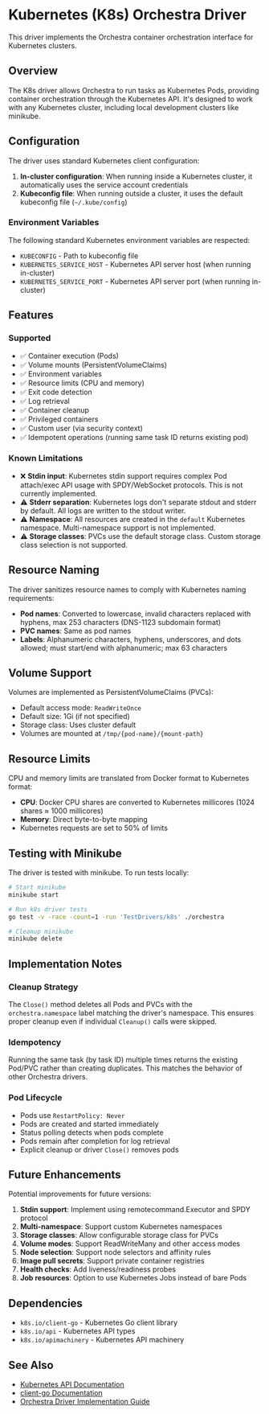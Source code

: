# Kubernetes (K8s) Orchestra Driver

This driver implements the Orchestra container orchestration interface for
Kubernetes clusters.

## Overview

The K8s driver allows Orchestra to run tasks as Kubernetes Pods, providing
container orchestration through the Kubernetes API. It's designed to work with
any Kubernetes cluster, including local development clusters like minikube.

## Configuration

The driver uses standard Kubernetes client configuration:

1. **In-cluster configuration**: When running inside a Kubernetes cluster, it
   automatically uses the service account credentials
2. **Kubeconfig file**: When running outside a cluster, it uses the default
   kubeconfig file (`~/.kube/config`)

### Environment Variables

The following standard Kubernetes environment variables are respected:

- `KUBECONFIG` - Path to kubeconfig file
- `KUBERNETES_SERVICE_HOST` - Kubernetes API server host (when running
  in-cluster)
- `KUBERNETES_SERVICE_PORT` - Kubernetes API server port (when running
  in-cluster)

## Features

### Supported

- ✅ Container execution (Pods)
- ✅ Volume mounts (PersistentVolumeClaims)
- ✅ Environment variables
- ✅ Resource limits (CPU and memory)
- ✅ Exit code detection
- ✅ Log retrieval
- ✅ Container cleanup
- ✅ Privileged containers
- ✅ Custom user (via security context)
- ✅ Idempotent operations (running same task ID returns existing pod)

### Known Limitations

- ❌ **Stdin input**: Kubernetes stdin support requires complex Pod attach/exec
  API usage with SPDY/WebSocket protocols. This is not currently implemented.
- ⚠️ **Stderr separation**: Kubernetes logs don't separate stdout and stderr by
  default. All logs are written to the stdout writer.
- ⚠️ **Namespace**: All resources are created in the `default` Kubernetes
  namespace. Multi-namespace support is not implemented.
- ⚠️ **Storage classes**: PVCs use the default storage class. Custom storage
  class selection is not supported.

## Resource Naming

The driver sanitizes resource names to comply with Kubernetes naming
requirements:

- **Pod names**: Converted to lowercase, invalid characters replaced with
  hyphens, max 253 characters (DNS-1123 subdomain format)
- **PVC names**: Same as pod names
- **Labels**: Alphanumeric characters, hyphens, underscores, and dots allowed;
  must start/end with alphanumeric; max 63 characters

## Volume Support

Volumes are implemented as PersistentVolumeClaims (PVCs):

- Default access mode: `ReadWriteOnce`
- Default size: 1Gi (if not specified)
- Storage class: Uses cluster default
- Volumes are mounted at `/tmp/{pod-name}/{mount-path}`

## Resource Limits

CPU and memory limits are translated from Docker format to Kubernetes format:

- **CPU**: Docker CPU shares are converted to Kubernetes millicores (1024 shares
  ≈ 1000 millicores)
- **Memory**: Direct byte-to-byte mapping
- Kubernetes requests are set to 50% of limits

## Testing with Minikube

The driver is tested with minikube. To run tests locally:

```bash
# Start minikube
minikube start

# Run k8s driver tests
go test -v -race -count=1 -run 'TestDrivers/k8s' ./orchestra

# Cleanup minikube
minikube delete
```

## Implementation Notes

### Cleanup Strategy

The `Close()` method deletes all Pods and PVCs with the `orchestra.namespace`
label matching the driver's namespace. This ensures proper cleanup even if
individual `Cleanup()` calls were skipped.

### Idempotency

Running the same task (by task ID) multiple times returns the existing Pod/PVC
rather than creating duplicates. This matches the behavior of other Orchestra
drivers.

### Pod Lifecycle

- Pods use `RestartPolicy: Never`
- Pods are created and started immediately
- Status polling detects when pods complete
- Pods remain after completion for log retrieval
- Explicit cleanup or driver `Close()` removes pods

## Future Enhancements

Potential improvements for future versions:

1. **Stdin support**: Implement using remotecommand.Executor and SPDY protocol
2. **Multi-namespace**: Support custom Kubernetes namespaces
3. **Storage classes**: Allow configurable storage class for PVCs
4. **Volume modes**: Support ReadWriteMany and other access modes
5. **Node selection**: Support node selectors and affinity rules
6. **Image pull secrets**: Support private container registries
7. **Health checks**: Add liveness/readiness probes
8. **Job resources**: Option to use Kubernetes Jobs instead of bare Pods

## Dependencies

- `k8s.io/client-go` - Kubernetes Go client library
- `k8s.io/api` - Kubernetes API types
- `k8s.io/apimachinery` - Kubernetes API machinery

## See Also

- [Kubernetes API Documentation](https://kubernetes.io/docs/reference/kubernetes-api/)
- [client-go Documentation](https://github.com/kubernetes/client-go)
- [Orchestra Driver Implementation Guide](../docs/implementing-new-driver.md)
